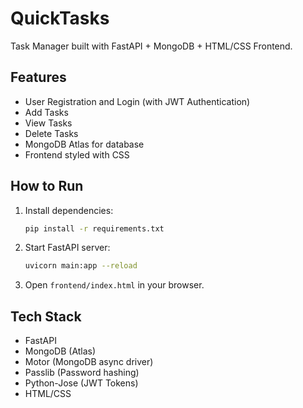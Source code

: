 # QuickTasks

Task Manager built with FastAPI + MongoDB + HTML/CSS Frontend.

## Features
- User Registration and Login (with JWT Authentication)
- Add Tasks
- View Tasks
- Delete Tasks
- MongoDB Atlas for database
- Frontend styled with CSS

## How to Run
1. Install dependencies:
    ```bash
    pip install -r requirements.txt
    ```

2. Start FastAPI server:
    ```bash
    uvicorn main:app --reload
    ```

3. Open `frontend/index.html` in your browser.

## Tech Stack
- FastAPI
- MongoDB (Atlas)
- Motor (MongoDB async driver)
- Passlib (Password hashing)
- Python-Jose (JWT Tokens)
- HTML/CSS
